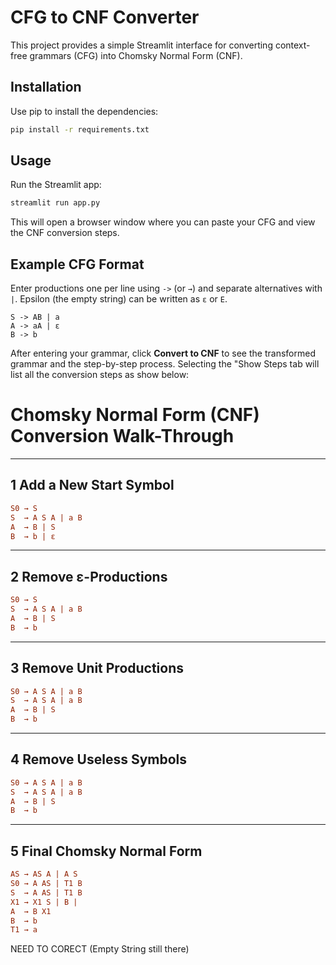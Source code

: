 # CFG to CNF Converter

This project provides a simple Streamlit interface for converting context-free grammars (CFG) into Chomsky Normal Form (CNF).

## Installation

Use pip to install the dependencies:

```bash
pip install -r requirements.txt
```

## Usage

Run the Streamlit app:

```bash
streamlit run app.py
```

This will open a browser window where you can paste your CFG and view the CNF conversion steps.

## Example CFG Format

Enter productions one per line using `->` (or `→`) and separate alternatives with `|`.
Epsilon (the empty string) can be written as `ε` or `E`.

```
S -> AB | a
A -> aA | ε
B -> b
```

After entering your grammar, click **Convert to CNF** to see the transformed grammar and the step-by-step process.
Selecting the "Show Steps tab will list all the conversion steps as show below:

# Chomsky Normal Form (CNF) Conversion Walk-Through  

---

## 1  Add a New Start Symbol
```cfg
S0 → S
S  → A S A | a B
A  → B | S
B  → b | ε
```

---

## 2  Remove ε-Productions
```cfg
S0 → S
S  → A S A | a B
A  → B | S
B  → b
```

---

## 3  Remove Unit Productions
```cfg
S0 → A S A | a B
S  → A S A | a B
A  → B | S
B  → b
```

---

## 4  Remove Useless Symbols
```cfg
S0 → A S A | a B
S  → A S A | a B
A  → B | S
B  → b
```

---

## 5  Final Chomsky Normal Form
```cfg
AS → AS A | A S
S0 → A AS | T1 B
S  → A AS | T1 B
X1 → X1 S | B |
A  → B X1
B  → b
T1 → a
```

NEED TO CORECT (Empty String still there)


